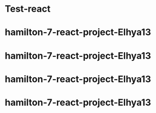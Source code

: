 # Test-react
# hamilton-7-react-project-Elhya13
# hamilton-7-react-project-Elhya13
# hamilton-7-react-project-Elhya13
# hamilton-7-react-project-Elhya13
